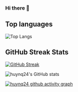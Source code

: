 ### Hi there 👋
## Top languages
![Top Langs](https://github-readme-stats.vercel.app/api/top-langs/?username=huynq24&theme=dark)

## GitHub Streak Stats
[![GitHub Streak](https://streak-stats.demolab.com?user=huynq24&theme=dark)](https://git.io/streak-stats)

![huynq24's GitHub stats](https://github-readme-stats.vercel.app/api?username=huynq24&show_icons=true&theme=dark)

[![huynq24 github activity graph](https://github-readme-activity-graph.vercel.app/graph?username=huynq24&theme=dark)](https://github.com/ashutosh00710/github-readme-activity-graph)
<!--
**huynq24/huynq24** is a ✨ _special_ ✨ repository because its `README.md` (this file) appears on your GitHub profile.

Here are some ideas to get you started:

- 🔭 I’m currently working on ...
- 🌱 I’m currently learning ...
- 👯 I’m looking to collaborate on ...
- 🤔 I’m looking for help with ...
- 💬 Ask me about ...
- 📫 How to reach me: ...
- 😄 Pronouns: ...
- ⚡ Fun fact: ...
-->
